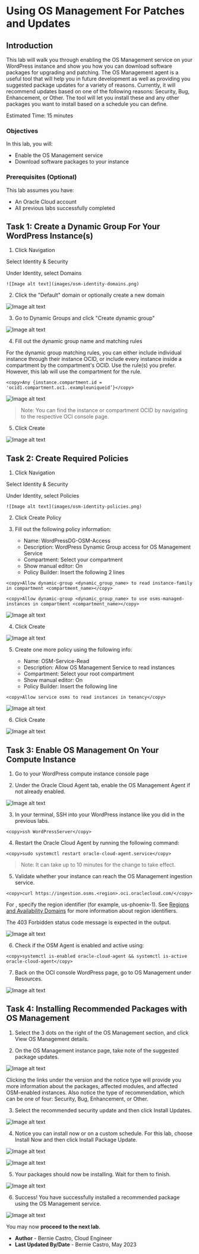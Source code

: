 # Using OS Management For Patches and Updates

## Introduction

This lab will walk you through enabling the OS Management service on your WordPress instance and show you how you can download software packages for upgrading and patching. The OS Management agent is a useful tool that will help you in future development as well as providing you suggested package updates for a variety of reasons. Currently, it will recommend updates based on one of the following reasons: Security, Bug, Enhancement, or Other. The tool will let you install these and any other packages you want to install based on a schedule you can define.

Estimated Time: 15 minutes

### Objectives

In this lab, you will:
* Enable the OS Management service
* Download software packages to your instance

### Prerequisites (Optional)

This lab assumes you have:
* An Oracle Cloud account
* All previous labs successfully completed

## Task 1: Create a Dynamic Group For Your WordPress Instance(s)

1. Click Navigation



  Select Identity & Security



  Under Identity, select Domains

	![Image alt text](images/osm-identity-domains.png)

2. Click the "Default" domain or optionally create a new domain

  ![Image alt text](images/osm-default-domain.png)

3. Go to Dynamic Groups and click "Create dynamic group"

  ![Image alt text](images/osm-create-dynamicgroup.png)

4. Fill out the dynamic group name and matching rules



  For the dynamic group matching rules, you can either include individual instance through their instance OCID, or include every instance inside a compartment by the compartment's OCID. Use the rule(s) you prefer. However, this lab will use the compartment for the rule.

  ```
  <copy>Any {instance.compartment.id = 'ocid1.compartment.oc1..exampleuniqueid’}</copy>
  ```

  ![Image alt text](images/osm-dynamicgroup-rules.png)

  > Note: You can find the instance or compartment OCID by navigating to the respective OCI console page.

5. Click Create

  ![Image alt text](images/osm-dynamicgroup.png)

## Task 2: Create Required Policies

1. Click Navigation



  Select Identity & Security



  Under Identity, select Policies

	![Image alt text](images/osm-identity-policies.png)

2. Click Create Policy

3. Fill out the following policy information:

    - Name: WordPressDG-OSM-Access
    - Description: WordPress Dynamic Group access for OS Management Service
    - Compartment: Select your compartment
    - Show manual editor: On
    - Policy Builder: Insert the following 2 lines

  ```
  <copy>Allow dynamic-group <dynamic_group_name> to read instance-family in compartment <compartment_name></copy>
  ```

  ```
  <copy>Allow dynamic-group <dynamic_group_name> to use osms-managed-instances in compartment <compartment_name></copy>
  ```

  ![Image alt text](images/osm-create-policy.png)

4. Click Create

  ![Image alt text](images/osm-access-policy.png)

5. Create one more policy using the following info:

    - Name: OSM-Service-Read
    - Description: Allow OS Management Service to read instances
    - Compartment: Select your root compartment
    - Show manual editor: On
    - Policy Builder: Insert the following line

  ```
  <copy>Allow service osms to read instances in tenancy</copy>
  ```

  ![Image alt text](images/osm-create-policy2.png)

6. Click Create

  ![Image alt text](images/osm-serviceread-policy.png)

## Task 3: Enable OS Management On Your Compute Instance

1. Go to your WordPress compute instance console page

2. Under the Oracle Cloud Agent tab, enable the OS Management Agent if not already enabled.

  ![Image alt text](images/osm-agent-enable.png)

3. In your terminal, SSH into your WordPress instance like you did in the previous labs.

  ```
  <copy>ssh WordPressServer</copy>
  ```

4. Restart the Oracle Cloud Agent by running the following command:

  ```
  <copy>sudo systemctl restart oracle-cloud-agent.service</copy>
  ```

  > Note: It can take up to 10 minutes for the change to take effect.

5. Validate whether your instance can reach the OS Management ingestion service.

  ```
  <copy>curl https://ingestion.osms.<region>.oci.oraclecloud.com/</copy>
  ```



  For <region>, specify the region identifier (for example, us-phoenix-1). See [Regions and Availability Domains](https://docs.oracle.com/en-us/iaas/Content/General/Concepts/regions.htm) for more information about region identifiers.



  The 403 Forbidden status code message is expected in the output.

  ![Image alt text](images/osm-validate-service.png)

6. Check if the OSM Agent is enabled and active using:

  ```
  <copy>systemctl is-enabled oracle-cloud-agent && systemctl is-active oracle-cloud-agent</copy>
  ```

7. Back on the OCI console WordPress page, go to OS Management under Resources.

  ![Image alt text](images/osm-compute-page.png)

## Task 4: Installing Recommended Packages with OS Management

1. Select the 3 dots on the right of the OS Management section, and click View OS Management details.

2. On the OS Management instance page, take note of the suggested package updates.

  ![Image alt text](images/osm-instance-osmdetails.png)



  Clicking the links under the version and the notice type will provide you more information about the packages, affected modules, and affected OSM-enabled instances. Also notice the type of recommendation, which can be one of four: Security, Bug, Enhancement, or Other.

3. Select the recommended security update and then click Install Updates.

  ![Image alt text](images/osm-install-updates.png)

4. Notice you can install now or on a custom schedule. For this lab, choose Install Now and then click Install Package Update.

  ![Image alt text](images/osm-install-now.png)

  ![Image alt text](images/osm-custom-schedule.png)

5. Your packages should now be installing. Wait for them to finish.

  ![Image alt text](images/osm-install-inprogress.png)

6. Success! You have successfully installed a recommended package using the OS Management service.

  ![Image alt text](images/osm-install-success.png)

You may now **proceed to the next lab.**

* **Author** - Bernie Castro, Cloud Engineer
* **Last Updated By/Date** - Bernie Castro, May 2023
